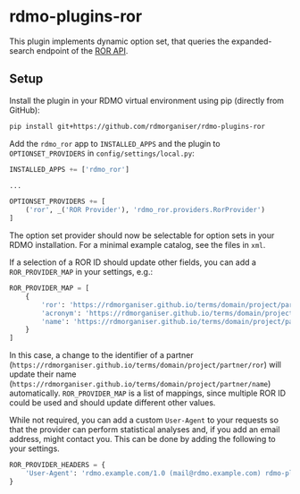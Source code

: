 rdmo-plugins-ror
================

This plugin implements dynamic option set, that queries the expanded-search endpoint of the [ROR API](https://ror.readme.io/docs/rest-api).


Setup
-----

Install the plugin in your RDMO virtual environment using pip (directly from GitHub):

```bash
pip install git+https://github.com/rdmorganiser/rdmo-plugins-ror
```

Add the `rdmo_ror` app to `INSTALLED_APPS` and the plugin to `OPTIONSET_PROVIDERS` in `config/settings/local.py`:

```python
INSTALLED_APPS += ['rdmo_ror']

...

OPTIONSET_PROVIDERS += [
    ('ror', _('ROR Provider'), 'rdmo_ror.providers.RorProvider')
]
```

The option set provider should now be selectable for option sets in your RDMO installation. For a minimal example catalog, see the files in `xml`.

If a selection of a ROR ID should update other fields, you can add a `ROR_PROVIDER_MAP` in your settings, e.g.:

```python
ROR_PROVIDER_MAP = [
    {
        'ror': 'https://rdmorganiser.github.io/terms/domain/project/partner/ror',
        'acronym': 'https://rdmorganiser.github.io/terms/domain/project/partner/id',
        'name': 'https://rdmorganiser.github.io/terms/domain/project/partner/name',
    }
]
```

In this case, a change to the identifier of a partner (`https://rdmorganiser.github.io/terms/domain/project/partner/ror`) will update their name (`https://rdmorganiser.github.io/terms/domain/project/partner/name`) automatically. `ROR_PROVIDER_MAP` is a list of mappings, since multiple ROR ID could be used and should update different other values.

While not required, you can add a custom `User-Agent` to your requests so that the provider can perform statistical analyses and, if you add an email address, might contact you. This can be done by adding the following to your settings.

```python
ROR_PROVIDER_HEADERS = {
    'User-Agent': 'rdmo.example.com/1.0 (mail@rdmo.example.com) rdmo-plugins-ror/1.0'
}
```
